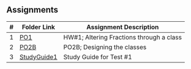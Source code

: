 ## Assignments

|  #  | Folder Link | Assignment Description |
| :-: | ----------- | ---------------------- |
|  1  | [PO1](https://github.com/NeoBowling/2143-OOP-Fall-24/tree/main/Assignments/PO1)     | HW#1; Altering Fractions through a class        |
|  2  | [PO2B](https://github.com/NeoBowling/2143-OOP-Fall-24/tree/main/Assignments/PO2B0)   | PO2B; Designing the classes |
|  3  | [StudyGuide1](https://github.com/NeoBowling/2143-OOP-Fall-24/tree/main/Assignments/StudyGuide1)    | Study Guide for Test #1 |
